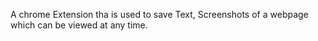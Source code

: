 A chrome Extension tha is used to save Text, Screenshots of a webpage which can be viewed at any time.

